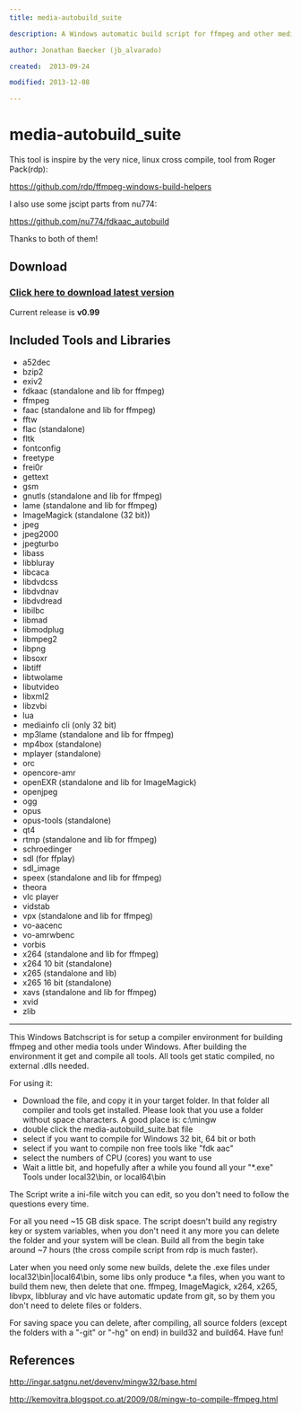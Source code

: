 ```yaml
---
title: media-autobuild_suite

description: A Windows automatic build script for ffmpeg and other media tools

author: Jonathan Baecker (jb_alvarado)

created:  2013-09-24

modified: 2013-12-08

---
```


media-autobuild_suite
=========

This tool is inspire by the very nice, linux cross compile, tool from Roger Pack(rdp):

https://github.com/rdp/ffmpeg-windows-build-helpers

I also use some jscipt parts from nu774:

https://github.com/nu774/fdkaac_autobuild

Thanks to both of them!


Download
--------

### [Click here to download latest version](https://github.com/jb-alvarado/media-autobuild_suite/archive/master.zip)

Current release is **v0.99**


Included Tools and Libraries
--------

 - a52dec
 - bzip2
 - exiv2
 - fdkaac (standalone and lib for ffmpeg)
 - ffmpeg
 - faac (standalone and lib for ffmpeg)
 - fftw
 - flac (standalone)
 - fltk
 - fontconfig
 - freetype
 - frei0r
 - gettext
 - gsm
 - gnutls (standalone and lib for ffmpeg)
 - lame (standalone and lib for ffmpeg)
 - ImageMagick (standalone (32 bit))
 - jpeg
 - jpeg2000
 - jpegturbo
 - libass
 - libbluray
 - libcaca
 - libdvdcss
 - libdvdnav
 - libdvdread
 - libilbc
 - libmad
 - libmodplug
 - libmpeg2
 - libpng
 - libsoxr
 - libtiff
 - libtwolame
 - libutvideo
 - libxml2
 - libzvbi
 - lua
 - mediainfo cli (only 32 bit)
 - mp3lame (standalone and lib for ffmpeg)
 - mp4box (standalone)
 - mplayer (standalone)
 - orc
 - opencore-amr
 - openEXR (standalone and lib for ImageMagick)
 - openjpeg
 - ogg
 - opus
 - opus-tools (standalone)
 - qt4
 - rtmp (standalone and lib for ffmpeg)
 - schroedinger
 - sdl (for ffplay)
 - sdl_image
 - speex (standalone and lib for ffmpeg)
 - theora
 - vlc player
 - vidstab
 - vpx (standalone and lib for ffmpeg)
 - vo-aacenc
 - vo-amrwbenc
 - vorbis
 - x264 (standalone and lib for ffmpeg)
 - x264 10 bit (standalone)
 - x265 (standalone and lib)
 - x265 16 bit (standalone)
 - xavs (standalone and lib for ffmpeg)
 - xvid
 - zlib


--------


This Windows Batchscript is for setup a compiler environment for building ffmpeg and other media tools under Windows.
After building the environment it get and compile all tools. All tools get static compiled, no external .dlls needed.

For using it:
 - Download the file, and copy it in your target folder. In that folder all compiler and tools get installed. Please look that you use a folder without space characters. A good place is: c:\mingw
 - double click the media-autobuild_suite.bat file 
 - select if you want to compile for Windows 32 bit, 64 bit or both
 - select if you want to compile non free tools like "fdk aac"
 - select the numbers of CPU (cores) you want to use
 - Wait a little bit, and hopefully after a while you found all your "*.exe" Tools under local32\bin, or local64\bin
 
The Script write a ini-file witch you can edit, so you don't need to follow the questions every time.

For all you need ~15 GB disk space.
The script doesn't build any registry key or system variables, when you don't need it any more you can delete the folder and your system will be clean. 
Build all from the begin take around ~7 hours (the cross compile script from rdp is much faster).

Later when you need only some new builds, delete the .exe files under local32\bin|local64\bin, some libs only produce *.a files, when you want to build them new, then delete that one. ffmpeg, ImageMagick, x264, x265, libvpx, libbluray and vlc have automatic update from git, so by them you don't need to delete files or folders. 

For saving space you can delete, after compiling, all source folders (except the folders with a "-git" or "-hg" on end) in build32 and build64.
Have fun!


References
--------

http://ingar.satgnu.net/devenv/mingw32/base.html


http://kemovitra.blogspot.co.at/2009/08/mingw-to-compile-ffmpeg.html

